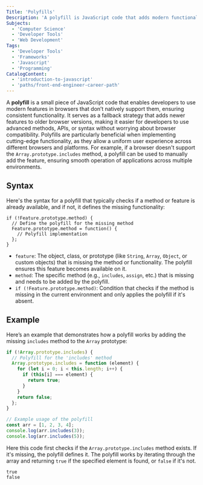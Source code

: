 ```yaml
---
Title: 'Polyfills'
Description: 'A polyfill is JavaScript code that adds modern functionality to older browsers lacking native support, ensuring compatibility and consistent behavior.'
Subjects:
  - 'Computer Science'
  - 'Developer Tools'
  - 'Web Development'
Tags:
  - 'Developer Tools'
  - 'Frameworks'
  - 'Javascript'
  - 'Programming'
CatalogContent:
  - 'introduction-to-javascript'
  - 'paths/front-end-engineer-career-path'
---
```


A **polyfill** is a small piece of JavaScript code that enables developers to use modern features in browsers that don’t natively support them, ensuring consistent functionality. It serves as a fallback strategy that adds newer features to older browser versions, making it easier for developers to use advanced methods, APIs, or syntax without worrying about browser compatibility. Polyfills are particularly beneficial when implementing cutting-edge functionality, as they allow a uniform user experience across different browsers and platforms. For example, if a browser doesn't support the `Array.prototype.includes` method, a polyfill can be used to manually add the feature, ensuring smooth operation of applications across multiple environments.

## Syntax

Here's the syntax for a polyfill that typically checks if a method or feature is already available, and if not, it defines the missing functionality:

```pseudo
if (!Feature.prototype.method) {
  // Define the polyfill for the missing method
  Feature.prototype.method = function() {
    // Polyfill implementation
  };
}
```

- `feature`: The object, class, or prototype (like `String`, `Array`, `Object`, or custom objects) that is missing the method or functionality. The polyfill ensures this feature becomes available on it.
- `method`: The specific method (e.g., `includes`, `assign`, etc.) that is missing and needs to be added by the polyfill.
- `if (!Feature.prototype.method)`: Condition that checks if the method is missing in the current environment and only applies the polyfill if it's absent.

## Example

Here’s an example that demonstrates how a polyfill works by adding the missing `includes` method to the `Array` prototype:

```js
if (!Array.prototype.includes) {
  // Polyfill for the 'includes' method
  Array.prototype.includes = function (element) {
    for (let i = 0; i < this.length; i++) {
      if (this[i] === element) {
        return true;
      }
    }
    return false;
  };
}

// Example usage of the polyfill
const arr = [1, 2, 3, 4];
console.log(arr.includes(3));
console.log(arr.includes(5));
```

Here this code first checks if the `Array.prototype.includes` method exists. If it's missing, the polyfill defines it. The polyfill works by iterating through the array and returning `true` if the specified element is found, or `false` if it's not.

```shell
true
false
```
